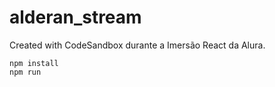 # alderan_stream
Created with CodeSandbox durante a Imersão React da Alura.   


```
npm install  
npm run  
```
